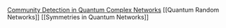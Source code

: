 [Community Detection in Quantum Complex Networks](https://arxiv.org/abs/1310.6638)
[[Quantum Random Networks]]
[[Symmetries in Quantum Networks]]